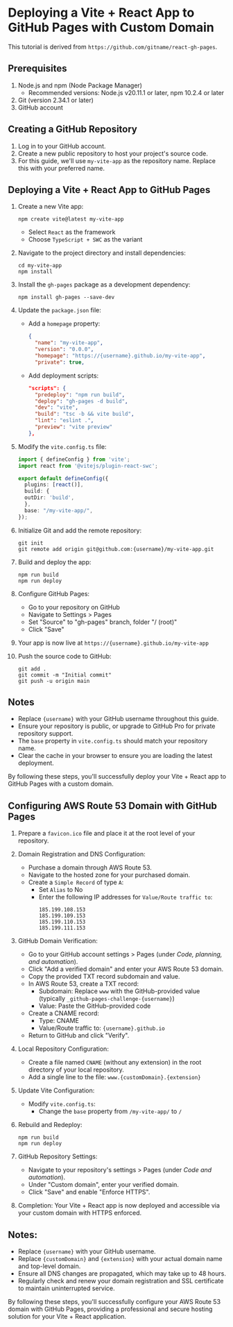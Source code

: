 # Deploying a Vite + React App to GitHub Pages with Custom Domain
This tutorial is derived from `https://github.com/gitname/react-gh-pages`.

## Prerequisites

1. Node.js and npm (Node Package Manager)
   - Recommended versions: Node.js v20.11.1 or later, npm 10.2.4 or later
2. Git (version 2.34.1 or later)
3. GitHub account

## Creating a GitHub Repository

1. Log in to your GitHub account.
2. Create a new public repository to host your project's source code.
3. For this guide, we'll use `my-vite-app` as the repository name. Replace this with your preferred name.

## Deploying a Vite + React App to GitHub Pages

1. Create a new Vite app:
   ```
   npm create vite@latest my-vite-app
   ```
   - Select `React` as the framework
   - Choose `TypeScript + SWC` as the variant

2. Navigate to the project directory and install dependencies:
   ```
   cd my-vite-app
   npm install
   ```

3. Install the `gh-pages` package as a development dependency:
   ```
   npm install gh-pages --save-dev
   ```

4. Update the `package.json` file:
   - Add a `homepage` property:
     ```json
     {
       "name": "my-vite-app",
       "version": "0.0.0",
       "homepage": "https://{username}.github.io/my-vite-app",
       "private": true,
     ```
   - Add deployment scripts:
     ```json
     "scripts": {
       "predeploy": "npm run build",
       "deploy": "gh-pages -d build",
       "dev": "vite",
       "build": "tsc -b && vite build",
       "lint": "eslint .",
       "preview": "vite preview"
     },
     ```

5. Modify the `vite.config.ts` file:
   ```typescript
   import { defineConfig } from 'vite';
   import react from '@vitejs/plugin-react-swc';

   export default defineConfig({
     plugins: [react()],
     build: {
     outDir: 'build',
     },
     base: "/my-vite-app/",
   });
   ```

6. Initialize Git and add the remote repository:
   ```
   git init
   git remote add origin git@github.com:{username}/my-vite-app.git
   ```

7. Build and deploy the app:
   ```
   npm run build
   npm run deploy
   ```

8. Configure GitHub Pages:
   - Go to your repository on GitHub
   - Navigate to Settings > Pages
   - Set "Source" to "gh-pages" branch, folder "/ (root)"
   - Click "Save"

9. Your app is now live at `https://{username}.github.io/my-vite-app`

10. Push the source code to GitHub:
    ```
    git add .
    git commit -m "Initial commit"
    git push -u origin main
    ```

## Notes

- Replace `{username}` with your GitHub username throughout this guide.
- Ensure your repository is public, or upgrade to GitHub Pro for private repository support.
- The `base` property in `vite.config.ts` should match your repository name.
- Clear the cache in your browser to ensure you are loading the latest deployment.

By following these steps, you'll successfully deploy your Vite + React app to GitHub Pages with a custom domain.

## Configuring AWS Route 53 Domain with GitHub Pages

1. Prepare a `favicon.ico` file and place it at the root level of your repository.

2. Domain Registration and DNS Configuration:
   - Purchase a domain through AWS Route 53.
   - Navigate to the hosted zone for your purchased domain.
   - Create a `Simple Record` of type `A`:
     - Set `Alias` to No
     - Enter the following IP addresses for `Value/Route traffic to`:
       ```
       185.199.108.153
       185.199.109.153
       185.199.110.153
       185.199.111.153
       ```

3. GitHub Domain Verification:
   - Go to your GitHub account settings > Pages (under *Code, planning, and automation*).
   - Click "Add a verified domain" and enter your AWS Route 53 domain.
   - Copy the provided TXT record subdomain and value.
   - In AWS Route 53, create a TXT record:
     - Subdomain: Replace `www` with the GitHub-provided value (typically `_github-pages-challenge-{username}`)
     - Value: Paste the GitHub-provided code
   - Create a CNAME record:
     - Type: CNAME
     - Value/Route traffic to: `{username}.github.io`
   - Return to GitHub and click "Verify".

4. Local Repository Configuration:
   - Create a file named `CNAME` (without any extension) in the root directory of your local repository.
   - Add a single line to the file: `www.{customDomain}.{extension}`

5. Update Vite Configuration:
   - Modify `vite.config.ts`:
     - Change the `base` property from `/my-vite-app/` to `/`

6. Rebuild and Redeploy:
   ```
   npm run build
   npm run deploy
   ```

7. GitHub Repository Settings:
   - Navigate to your repository's settings > Pages (under *Code and automation*).
   - Under "Custom domain", enter your verified domain.
   - Click "Save" and enable "Enforce HTTPS".

8. Completion:
   Your Vite + React app is now deployed and accessible via your custom domain with HTTPS enforced.

## Notes:
- Replace `{username}` with your GitHub username.
- Replace `{customDomain}` and `{extension}` with your actual domain name and top-level domain.
- Ensure all DNS changes are propagated, which may take up to 48 hours.
- Regularly check and renew your domain registration and SSL certificate to maintain uninterrupted service.

By following these steps, you'll successfully configure your AWS Route 53 domain with GitHub Pages, providing a professional and secure hosting solution for your Vite + React application.
